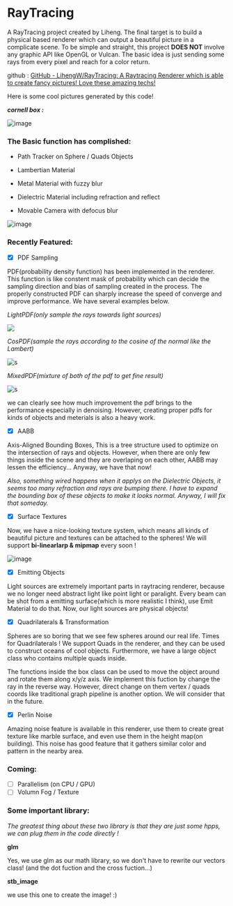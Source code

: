 # RayTracing

A RayTracing project created by Liheng. The final target is to build a physical based renderer which can output a beautiful picture in a complicate scene. To be simple and straight, this project **DOES NOT** involve any graphic API like OpenGL or Vulcan. The basic idea is just sending some rays from every pixel and reach for a color return.

github : [GitHub - LihengW/RayTracing: A Raytracing Renderer which is able to create fancy pictures! Love these amazing techs!](https://github.com/LihengW/RayTracing)

Here is some cool pictures generated by this code!

***cornell box :***

![image](EasyRayTracing/assets/Pics/CornellBox.png)

### The Basic function has complished:

* Path Tracker on Sphere / Quads Objects

* Lambertian Material

* Metal Material with fuzzy blur

* Dielectric Material including refraction and reflect

* Movable Camera with defocus blur

![image](EasyRayTracing/assets/Pics/BasicSpheres.png)

### Recently Featured:

- [x] PDF Sampling

PDF(probability density function) has been implemented in the renderer. This function is like constent mask of probability which can decide the sampling direction and bias of sampling created in the process. The properly constructed PDF can sharply increase the speed of converge and improve performance. We have several examples below.

*LightPDF(only sample the rays towards light sources)*

![ ](EasyRayTracing/assets/Pics/LightPDF.png)

*CosPDF(sample the rays according to the cosine of the normal like the Lambert)*

![s](EasyRayTracing/assets/Pics/CosinePDF.png)

*MixedPDF(mixture of both of the pdf to get fine result)*

![s](EasyRayTracing/assets/Pics/MixedPDF.png)

we can clearly see how much improvement the pdf brings to the performance especially in denoising. However, creating proper pdfs for kinds of objects and meterials is also a heavy work.



- [x] AABB

Axis-Aligned Bounding Boxes, This is a tree structure used to optimize on the intersection of rays and objects. However, when there are only few things inside the scene and they are overlaping on each other, AABB may lessen the efficiency... Anyway, we have that now!

*Also, something wired happens when it applys on the Dielectric Objects, it seems too many refraction and rays are bumping there. I have to expand the bounding box of these objects to make it looks normal. Anyway, I will fix that someday.*

- [x] Surface Textures

Now, we have a nice-looking texture system, which means all kinds of beautiful picture and textures can be attached to the spheres! We will support **bi-linearlarp & mipmap** every soon !

![image](EasyRayTracing/assets/Pics/SurfaceTex.png)

- [x] Emitting Objects

Light sources are extremely important parts in raytracing renderer, because we no longer need abstract light like point light or paralight. Every beam can be shot from a emitting surface(which is more realistic I think), use Emit Material to do that. Now, our light sources are physical objects!

- [x] Quadrilaterals & Transformation

Spheres are so boring that we see few spheres around our real life. Times for Quadrilaterals ! We support Quads in the renderer, and they can be used to construct oceans of cool objects. Furthermore, we have a large object class who contains multiple quads inside. 

The functions inside the box class can be used to move the object around and rotate them along x/y/z axis. We implement this fuction by change the ray in the reverse way. However, direct change on them vertex / quads coords like traditional graph pipeline is another option. We will consider that in the future.

- [x] Perlin Noise

Amazing noise feature is available in this renderer, use them to create great texture like marble surface, and even use them in the height map(on building). This noise has good feature that it gathers similar color and pattern in the nearby area.

### Coming:

- [ ] Parallelism (on CPU / GPU)
- [ ] Volumn Fog / Texture

### Some important library:

*The greatest thing about these two library is that they are just some hpps, we can plug them in the code directly !*

**glm**

Yes, we use glm as our math library, so we don't have to rewrite our vectors class! (and the dot fuction and the cross fuction...)

**stb_image**

we use this one to create the image! :)
